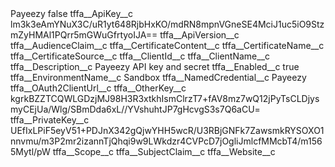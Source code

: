<?xml version="1.0" encoding="UTF-8"?>
<CustomMetadata xmlns="http://soap.sforce.com/2006/04/metadata" xmlns:xsi="http://www.w3.org/2001/XMLSchema-instance" xmlns:xsd="http://www.w3.org/2001/XMLSchema">
    <label>Payeezy</label>
    <protected>false</protected>
    <values>
        <field>tffa__ApiKey__c</field>
        <value xsi:type="xsd:string">lm3k3eAmYNuX3C/uR1yt648RjbHxKO/mdRN8mpnVGneSE4MciJ1uc5iO9StzmZyHMAl1PQrr5mGWuGfrtyoIJA==</value>
    </values>
    <values>
        <field>tffa__ApiVersion__c</field>
        <value xsi:nil="true"/>
    </values>
    <values>
        <field>tffa__AudienceClaim__c</field>
        <value xsi:nil="true"/>
    </values>
    <values>
        <field>tffa__CertificateContent__c</field>
        <value xsi:nil="true"/>
    </values>
    <values>
        <field>tffa__CertificateName__c</field>
        <value xsi:nil="true"/>
    </values>
    <values>
        <field>tffa__CertificateSource__c</field>
        <value xsi:nil="true"/>
    </values>
    <values>
        <field>tffa__ClientId__c</field>
        <value xsi:nil="true"/>
    </values>
    <values>
        <field>tffa__ClientName__c</field>
        <value xsi:nil="true"/>
    </values>
    <values>
        <field>tffa__Description__c</field>
        <value xsi:type="xsd:string">Payeezy API key and secret</value>
    </values>
    <values>
        <field>tffa__Enabled__c</field>
        <value xsi:type="xsd:boolean">true</value>
    </values>
    <values>
        <field>tffa__EnvironmentName__c</field>
        <value xsi:type="xsd:string">Sandbox</value>
    </values>
    <values>
        <field>tffa__NamedCredential__c</field>
        <value xsi:type="xsd:string">Payeezy</value>
    </values>
    <values>
        <field>tffa__OAuth2ClientUrl__c</field>
        <value xsi:nil="true"/>
    </values>
    <values>
        <field>tffa__OtherKey__c</field>
        <value xsi:type="xsd:string">kgrkBZZTCQWLGDzjMJ98H3R3xtkhIsmClrzT7+fAV8mz7wQ12jPyTsCLDjysmyCEjUa/Wlg/SBmDda6xL//YVshuhtJP7gHcvgS3s7Q6aCU=</value>
    </values>
    <values>
        <field>tffa__PrivateKey__c</field>
        <value xsi:type="xsd:string">UEfIxLPiF5eyV51+PDJnX342gQjwYHH5wcR/U3RBjGNFk7ZawsmkRYSOXO1nnvmu/m3P2mr2izannTjQhqi9w9LWkdzr4CVPcD7jOgliJmlcfMMcbT4/m1565Mytl/pW</value>
    </values>
    <values>
        <field>tffa__Scope__c</field>
        <value xsi:nil="true"/>
    </values>
    <values>
        <field>tffa__SubjectClaim__c</field>
        <value xsi:nil="true"/>
    </values>
    <values>
        <field>tffa__Website__c</field>
        <value xsi:nil="true"/>
    </values>
</CustomMetadata>
